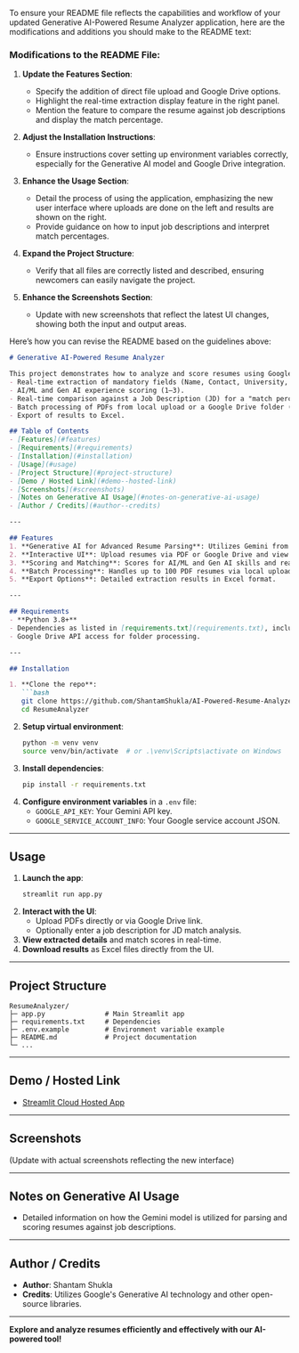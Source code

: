 To ensure your README file reflects the capabilities and workflow of your updated Generative AI-Powered Resume Analyzer application, here are the modifications and additions you should make to the README text:

### Modifications to the README File:

1. **Update the Features Section**:
   - Specify the addition of direct file upload and Google Drive options.
   - Highlight the real-time extraction display feature in the right panel.
   - Mention the feature to compare the resume against job descriptions and display the match percentage.

2. **Adjust the Installation Instructions**:
   - Ensure instructions cover setting up environment variables correctly, especially for the Generative AI model and Google Drive integration.

3. **Enhance the Usage Section**:
   - Detail the process of using the application, emphasizing the new user interface where uploads are done on the left and results are shown on the right.
   - Provide guidance on how to input job descriptions and interpret match percentages.

4. **Expand the Project Structure**:
   - Verify that all files are correctly listed and described, ensuring newcomers can easily navigate the project.

5. **Enhance the Screenshots Section**:
   - Update with new screenshots that reflect the latest UI changes, showing both the input and output areas.

Here’s how you can revise the README based on the guidelines above:

```markdown
# Generative AI-Powered Resume Analyzer

This project demonstrates how to analyze and score resumes using Google Generative AI (Gemini). It includes:
- Real-time extraction of mandatory fields (Name, Contact, University, etc.) from uploaded PDFs.
- AI/ML and Gen AI experience scoring (1–3).
- Real-time comparison against a Job Description (JD) for a "match percentage."
- Batch processing of PDFs from local upload or a Google Drive folder (via Drive API).
- Export of results to Excel.

## Table of Contents
- [Features](#features)
- [Requirements](#requirements)
- [Installation](#installation)
- [Usage](#usage)
- [Project Structure](#project-structure)
- [Demo / Hosted Link](#demo--hosted-link)
- [Screenshots](#screenshots)
- [Notes on Generative AI Usage](#notes-on-generative-ai-usage)
- [Author / Credits](#author--credits)

---

## Features
1. **Generative AI for Advanced Resume Parsing**: Utilizes Gemini from Google.
2. **Interactive UI**: Upload resumes via PDF or Google Drive and view extracted information in real-time on the same screen.
3. **Scoring and Matching**: Scores for AI/ML and Gen AI skills and real-time JD match percentage.
4. **Batch Processing**: Handles up to 100 PDF resumes via local upload or Google Drive.
5. **Export Options**: Detailed extraction results in Excel format.

---

## Requirements
- **Python 3.8+**
- Dependencies as listed in [requirements.txt](requirements.txt), including `streamlit`, `google-generativeai`, and others.
- Google Drive API access for folder processing.

---

## Installation

1. **Clone the repo**:
   ```bash
   git clone https://github.com/ShantamShukla/AI-Powered-Resume-Analyzer
   cd ResumeAnalyzer
   ```
2. **Setup virtual environment**:
   ```bash
   python -m venv venv
   source venv/bin/activate  # or .\venv\Scripts\activate on Windows
   ```
3. **Install dependencies**:
   ```bash
   pip install -r requirements.txt
   ```
4. **Configure environment variables** in a `.env` file:
   - `GOOGLE_API_KEY`: Your Gemini API key.
   - `GOOGLE_SERVICE_ACCOUNT_INFO`: Your Google service account JSON.

---

## Usage

1. **Launch the app**:
   ```bash
   streamlit run app.py
   ```
2. **Interact with the UI**:
   - Upload PDFs directly or via Google Drive link.
   - Optionally enter a job description for JD match analysis.
3. **View extracted details** and match scores in real-time.
4. **Download results** as Excel files directly from the UI.

---

## Project Structure
```
ResumeAnalyzer/
├─ app.py               # Main Streamlit app
├─ requirements.txt     # Dependencies
├─ .env.example         # Environment variable example
├─ README.md            # Project documentation
└─ ...
```

---

## Demo / Hosted Link
- [Streamlit Cloud Hosted App](https://gen-ai-resume-analyz.streamlit.app/)

---

## Screenshots
(Update with actual screenshots reflecting the new interface)

---

## Notes on Generative AI Usage
- Detailed information on how the Gemini model is utilized for parsing and scoring resumes against job descriptions.

---

## Author / Credits
- **Author**: Shantam Shukla
- **Credits**: Utilizes Google's Generative AI technology and other open-source libraries.

---

**Explore and analyze resumes efficiently and effectively with our AI-powered tool!**
```